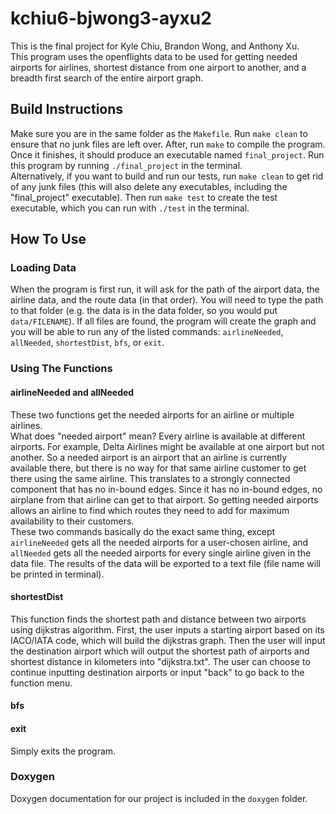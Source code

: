 # kchiu6-bjwong3-ayxu2
This is the final project for Kyle Chiu, Brandon Wong, and Anthony Xu. <br/>This program uses the openflights data to be used for getting needed airports for airlines, shortest distance from one airport to another, and a breadth first search of the entire airport graph. 

## Build Instructions
Make sure you are in the same folder as the `Makefile`. Run `make clean` to ensure that no junk files are left over. After, run `make` to compile the program. Once it finishes, it should produce an executable named `final_project`. Run this program by running `./final_project` in the terminal. <br/>
Alternatively, if you want to build and run our tests, run `make clean` to get rid of any junk files (this will also delete any executables, including the "final_project" executable). Then run `make test` to create the test executable, which you can run with `./test` in the terminal.

## How To Use
### Loading Data
When the program is first run, it will ask for the path of the airport data, the airline data, and the route data (in that order). You will need to type the path to that folder (e.g. the data is in the data folder, so you would put `data/FILENAME`). If all files are found, the program will create the graph and you will be able to run any of the listed commands: `airlineNeeded`, `allNeeded`, `shortestDist`, `bfs`, or `exit`.

### Using The Functions
#### airlineNeeded and allNeeded
These two functions get the needed airports for an airline or multiple airlines. <br/>
What does "needed airport" mean? Every airline is available at different airports. For example, Delta Airlines might be available at one airport but not another. So a needed airport is an airport that an airline is currently available there, but there is no way for that same airline customer to get there using the same airline. This translates to a strongly connected component that has no in-bound edges. Since it has no in-bound edges, no airplane from that airline can get to that airport. So getting needed airports allows an airline to find which routes they need to add for maximum availability to their customers.<br/>
These two commands basically do the exact same thing, except `airlineNeeded` gets all the needed airports for a user-chosen airline, and `allNeeded` gets all the needed airports for every single airline given in the data file. The results of the data will be exported to a text file (file name will be printed in terminal). 

#### shortestDist
This function finds the shortest path and distance between two airports using dijkstras algorithm. First, the user inputs a starting airport based on its IACO/IATA code, which will build the dijkstras graph. Then the user will input the destination airport which will output the shortest path of airports and shortest distance in kilometers into "dijkstra.txt". The user can choose to continue inputting destination airports or input "back" to go back to the function menu.
#### bfs

#### exit
Simply exits the program. 

### Doxygen
Doxygen documentation for our project is included in the `doxygen` folder.
